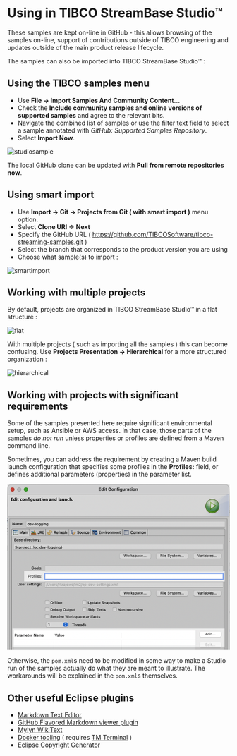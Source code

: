 # Using in TIBCO StreamBase Studio&trade;

These samples are kept on-line in GitHub - this allows browsing of the samples on-line,
support of contributions outside of TIBCO engineering and updates outside of the main
product release lifecycle.

The samples can also be imported into TIBCO StreamBase Studio&trade; :

## Using the TIBCO samples menu

* Use **File -> Import Samples And Community Content…**
* Check the **Include community samples and online versions of supported samples** and
  agree to the relevant bits.
* Navigate the combined list of samples or use the filter text field to select a
  sample annotated with _GitHub: Supported Samples Repository_.
* Select **Import Now**.

![studiosample](studiosample.gif)

The local GitHub clone can be updated with **Pull from remote repositories now**.

## Using smart import

* Use **Import -> Git -> Projects from Git ( with smart import )** menu option.  
* Select **Clone URI -> Next**
* Specify the GitHub URL ( https://github.com/TIBCOSoftware/tibco-streaming-samples.git )
* Select the branch that corresponds to the product version you are using
* Choose what sample(s) to import :

![smartimport](studioimport.gif)

## Working with multiple projects

By default, projects are organized in TIBCO StreamBase Studio&trade; in a flat structure :

![flat](flat.png)

With multiple projects ( such as importing all the samples ) this can become confusing.  Use
**Projects Presentation -> Hierarchical** for a more structured organization :

![hierarchical](hierarchical.gif)

## Working with projects with significant requirements

Some of the samples presented here require significant environmental
setup, such as Ansible or AWS access. In that case, those parts of the
samples _do not run_ unless properties or profiles are defined from
a Maven command line.

Sometimes, you can address the requirement by creating a Maven build
launch configuration that specifies some profiles in the **Profiles:**
field, or defines additional parameters (properties) in the parameter
list.

![m2e-configurations-profiles-and-parameters](m2e-configurations-profiles-and-parameters.png)

Otherwise, the `pom.xml`s need to be modified in some way to
make a Studio run of the samples actually do what they are meant to
illustrate. The workarounds will be explained in the `pom.xml`s
themselves.

## Other useful Eclipse plugins

* [Markdown Text Editor](https://marketplace.eclipse.org/content/markdown-text-editor)
* [GitHub Flavored Markdown viewer plugin](https://marketplace.eclipse.org/content/github-flavored-markdown-viewer-plugin)
* [Mylyn WikiText](https://marketplace.eclipse.org/content/mylyn-wikitext)
* [Docker tooling](https://marketplace.eclipse.org/content/eclipse-docker-tooling) ( requires [TM Terminal](https://marketplace.eclipse.org/content/tm-terminal) )
* [Eclipse Copyright Generator](https://jmini.github.io/Eclipse-Copyright-Generator/)
